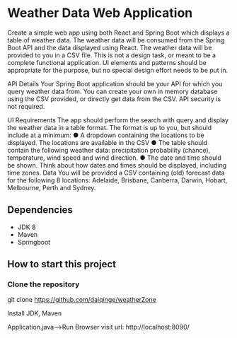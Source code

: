 # Weather Data Web Application
Create a simple web app using both React and Spring Boot which displays a table of
weather data. The weather data will be consumed from the Spring Boot API and the data displayed
using React. The weather data will be provided to you in a CSV file.
This is not a design task, or meant to be a complete functional application. UI elements and patterns
should be appropriate for the purpose, but no special design effort needs to be put in.

API Details
Your Spring Boot application should be your API for which you query weather data from. You can create
your own in memory database using the CSV provided, or directly get data from the CSV. API security is
not required.

UI Requirements
The app should perform the search with query and display the weather data in a table format. The
format is up to you, but should include at a minimum:
● A dropdown containing the locations to be displayed. The locations are available in the CSV
● The table should contain the following weather data: precipitation probability (chance),
temperature, wind speed and wind direction.
● The date and time should be shown. Think about how dates and times should be displayed,
including time zones.
Data
You will be provided a CSV containing (old) forecast data for the following 8 locations: Adelaide,
Brisbane, Canberra, Darwin, Hobart, Melbourne, Perth and Sydney.

## Dependencies

* JDK 8
* Maven
* Springboot

## How to start this project

### Clone the repository

git clone https://github.com/daiqinge/weatherZone

Install JDK, Maven

Application.java-->Run
Browser visit url: http://localhost:8090/




